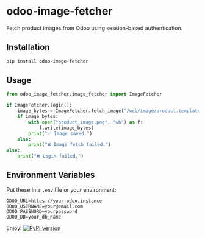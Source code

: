 
# odoo-image-fetcher

Fetch product images from Odoo using session-based authentication.

## Installation

```bash
pip install odoo-image-fetcher
````

## Usage

```python
from odoo_image_fetcher.image_fetcher import ImageFetcher

if ImageFetcher.login():
    image_bytes = ImageFetcher.fetch_image("/web/image/product.template/17956/image_128")
    if image_bytes:
        with open("product_image.png", "wb") as f:
            f.write(image_bytes)
        print("✅ Image saved.")
    else:
        print("❌ Image fetch failed.")
else:
    print("❌ Login failed.")
```

## Environment Variables

Put these in a `.env` file or your environment:

```
ODOO_URL=https://your.odoo.instance
ODOO_USERNAME=your@email.com
ODOO_PASSWORD=yourpassword
ODOO_DB=your_db_name
```

Enjoy!
[![PyPI version](https://badge.fury.io/py/odoo-image-fetcher.svg)](https://pypi.org/project/odoo-image-fetcher/)
